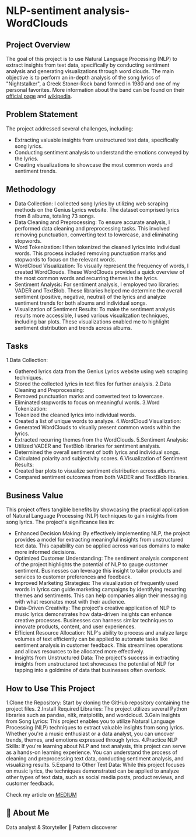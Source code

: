 
# NLP-sentiment analysis-WordClouds

## Project Overview

The goal of this project is to use Natural Language Processing (NLP) to extract insights from text data, specifically by conducting sentiment analysis and generating visualizations through word clouds. The main objective is to perform an in-depth analysis of the song lyrics of "Nightstalker", a Greek Stoner-Rock band formed in 1980 and one of my personal favorites. More information about the band can be found on their [official page](https://nightstalkerband.com/) and [wikipedia](https://en.wikipedia.org/wiki/Night_Stalker).

## Problem Statement
The project addressed several challenges, including:

* Extracting valuable insights from unstructured text data, specifically song lyrics.
* Conducting sentiment analysis to understand the emotions conveyed by the lyrics.
* Creating visualizations to showcase the most common words and sentiment trends.

## Methodology

* Data Collection: I collected song lyrics by utilizing web scraping methods on the Genius Lyrics website. The dataset comprised lyrics from 8 albums, totaling 73 songs.
* Data Cleaning and Preprocessing: To ensure accurate analysis, I performed data cleaning and preprocessing tasks. This involved removing punctuation, converting text to lowercase, and eliminating stopwords.
* Word Tokenization: I then tokenized the cleaned lyrics into individual words. This process included removing punctuation marks and stopwords to focus on the relevant words.
* WordCloud Visualization: To visually represent the frequency of words, I created WordClouds. These WordClouds provided a quick overview of the most common words and recurring themes in the lyrics.
* Sentiment Analysis: For sentiment analysis, I employed two libraries: VADER and TextBlob. These libraries helped me determine the overall sentiment (positive, negative, neutral) of the lyrics and analyze sentiment trends for both albums and individual songs.
* Visualization of Sentiment Results: To make the sentiment analysis results more accessible, I used various visualization techniques, including bar plots. These visualizations enabled me to highlight sentiment distribution and trends across albums.

## Tasks

1.Data Collection:
* Gathered lyrics data from the Genius Lyrics website using web scraping techniques.
* Stored the collected lyrics in text files for further analysis.
2.Data Cleaning and Preprocessing:
* Removed punctuation marks and converted text to lowercase.
* Eliminated stopwords to focus on meaningful words.
3.Word Tokenization:
* Tokenized the cleaned lyrics into individual words.
* Created a list of unique words to analyze.
4.WordCloud Visualization:
* Generated WordClouds to visually present common words within the lyrics.
* Extracted recurring themes from the WordClouds.
5.Sentiment Analysis:
* Utilized VADER and TextBlob libraries for sentiment analysis.
* Determined the overall sentiment of both lyrics and individual songs.
* Calculated polarity and subjectivity scores.
6.Visualization of Sentiment Results:
* Created bar plots to visualize sentiment distribution across albums.
* Compared sentiment outcomes from both VADER and TextBlob libraries.

## Business Value
This project offers tangible benefits by showcasing the practical application of Natural Language Processing (NLP) techniques to gain insights from song lyrics. The project's significance lies in:

* Enhanced Decision Making: By effectively implementing NLP, the project provides a model for extracting meaningful insights from unstructured text data. This capability can be applied across various domains to make more informed decisions.
* Optimized Customer Understanding: The sentiment analysis component of the project highlights the potential of NLP to gauge customer sentiment. Businesses can leverage this insight to tailor products and services to customer preferences and feedback.
* Improved Marketing Strategies: The visualization of frequently used words in lyrics can guide marketing campaigns by identifying recurring themes and sentiments. This can help companies align their messaging with what resonates most with their audience.
* Data-Driven Creativity: The project's creative application of NLP to music lyrics demonstrates how data-driven insights can enhance creative processes. Businesses can harness similar techniques to innovate products, content, and user experiences.
* Efficient Resource Allocation: NLP's ability to process and analyze large volumes of text efficiently can be applied to automate tasks like sentiment analysis in customer feedback. This streamlines operations and allows resources to be allocated more effectively.
* Insights from Unstructured Data: The project's success in extracting insights from unstructured text showcases the potential of NLP for tapping into a goldmine of data that businesses often overlook.

## How to Use This Project
1.Clone the Repository: Start by cloning the GitHub repository containing the project files.
2.Install Required Libraries: The project utilizes several Python libraries such as pandas, nltk, matplotlib, and wordcloud. 
3.Gain Insights from Song Lyrics: This project enables you to utilize Natural Language Processing (NLP) techniques to extract valuable insights from song lyrics. Whether you're a music enthusiast or a data analyst, you can uncover trends, themes, and emotions expressed through lyrics.
4.Practice NLP Skills: If you're learning about NLP and text analysis, this project can serve as a hands-on learning experience. You can understand the process of cleaning and preprocessing text data, conducting sentiment analysis, and visualizing results.
5.Expand to Other Text Data: While this project focuses on music lyrics, the techniques demonstrated can be applied to analyze other types of text data, such as social media posts, product reviews, and customer feedback.


Check my article on [MEDIUM](https://medium.com/@dimmakriss/natural-language-processing-and-sentiment-analysis-on-music-lyrics-7af53192945b)

## 🚀 About Me
Data analyst & Storyteller ┃ Pattern discoverer 
